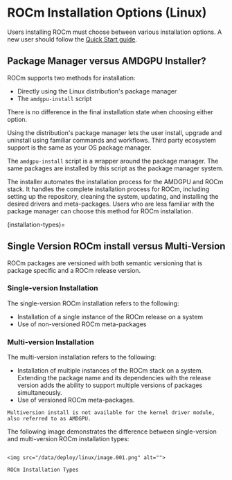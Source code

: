 # ROCm Installation Options (Linux)

Users installing ROCm must choose between various installation options. A new
user should follow the [Quick Start guide](./quick_start).

## Package Manager versus AMDGPU Installer?

ROCm supports two methods for installation:

- Directly using the Linux distribution's package manager
- The `amdgpu-install` script

There is no difference in the final installation state when choosing either
option.

Using the distribution's package manager lets the user install,
upgrade and uninstall using familiar commands and workflows. Third party
ecosystem support is the same as your OS package manager.

The `amdgpu-install` script is a wrapper around the package manager. The same
packages are installed by this script as the package manager system.

The installer automates the installation process for the AMDGPU
and ROCm stack. It handles the complete installation process
for ROCm, including setting up the repository, cleaning the system, updating,
and installing the desired drivers and meta-packages. Users who are
less familiar with the package manager can choose this method for ROCm
installation.

(installation-types)=

## Single Version ROCm install versus Multi-Version

ROCm packages are versioned with both semantic versioning that is package
specific and a ROCm release version.

### Single-version Installation

The single-version ROCm installation refers to the following:

- Installation of a single instance of the ROCm release on a system
- Use of non-versioned ROCm meta-packages

### Multi-version Installation

The multi-version installation refers to the following:

- Installation of multiple instances of the ROCm stack on a system. Extending
  the package name and its dependencies with the release version adds the
  ability to support multiple versions of packages simultaneously.
- Use of versioned ROCm meta-packages.

```{note}
Multiversion install is not available for the kernel driver module, also referred to as AMDGPU.
```

The following image demonstrates the difference between single-version and
multi-version ROCm installation types:

```{figure-md} install-types

<img src="/data/deploy/linux/image.001.png" alt="">

ROCm Installation Types
```
